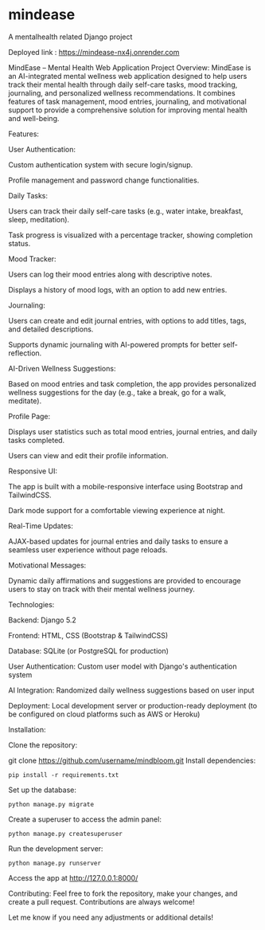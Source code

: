 # mindease
A mentalhealth related Django project

Deployed link : https://mindease-nx4j.onrender.com

MindEase – Mental Health Web Application
Project Overview:
MindEase is an AI-integrated mental wellness web application designed to help users track their mental health through daily self-care tasks, mood tracking, journaling, and personalized wellness recommendations. It combines features of task management, mood entries, journaling, and motivational support to provide a comprehensive solution for improving mental health and well-being.

Features:

User Authentication:

Custom authentication system with secure login/signup.

Profile management and password change functionalities.

Daily Tasks:

Users can track their daily self-care tasks (e.g., water intake, breakfast, sleep, meditation).

Task progress is visualized with a percentage tracker, showing completion status.

Mood Tracker:

Users can log their mood entries along with descriptive notes.

Displays a history of mood logs, with an option to add new entries.

Journaling:

Users can create and edit journal entries, with options to add titles, tags, and detailed descriptions.

Supports dynamic journaling with AI-powered prompts for better self-reflection.

AI-Driven Wellness Suggestions:

Based on mood entries and task completion, the app provides personalized wellness suggestions for the day (e.g., take a break, go for a walk, meditate).

Profile Page:

Displays user statistics such as total mood entries, journal entries, and daily tasks completed.

Users can view and edit their profile information.

Responsive UI:

The app is built with a mobile-responsive interface using Bootstrap and TailwindCSS.

Dark mode support for a comfortable viewing experience at night.

Real-Time Updates:

AJAX-based updates for journal entries and daily tasks to ensure a seamless user experience without page reloads.

Motivational Messages:

Dynamic daily affirmations and suggestions are provided to encourage users to stay on track with their mental wellness journey.

Technologies:

Backend: Django 5.2

Frontend: HTML, CSS (Bootstrap & TailwindCSS)

Database: SQLite (or PostgreSQL for production)

User Authentication: Custom user model with Django's authentication system

AI Integration: Randomized daily wellness suggestions based on user input

Deployment: Local development server or production-ready deployment (to be configured on cloud platforms such as AWS or Heroku)

Installation:

Clone the repository:


git clone https://github.com/username/mindbloom.git
Install dependencies:

`pip install -r requirements.txt`


Set up the database:

`python manage.py migrate`


Create a superuser to access the admin panel:

`python manage.py createsuperuser`


Run the development server:

`python manage.py runserver`

Access the app at http://127.0.0.1:8000/

Contributing: Feel free to fork the repository, make your changes, and create a pull request. Contributions are always welcome!

Let me know if you need any adjustments or additional details!







